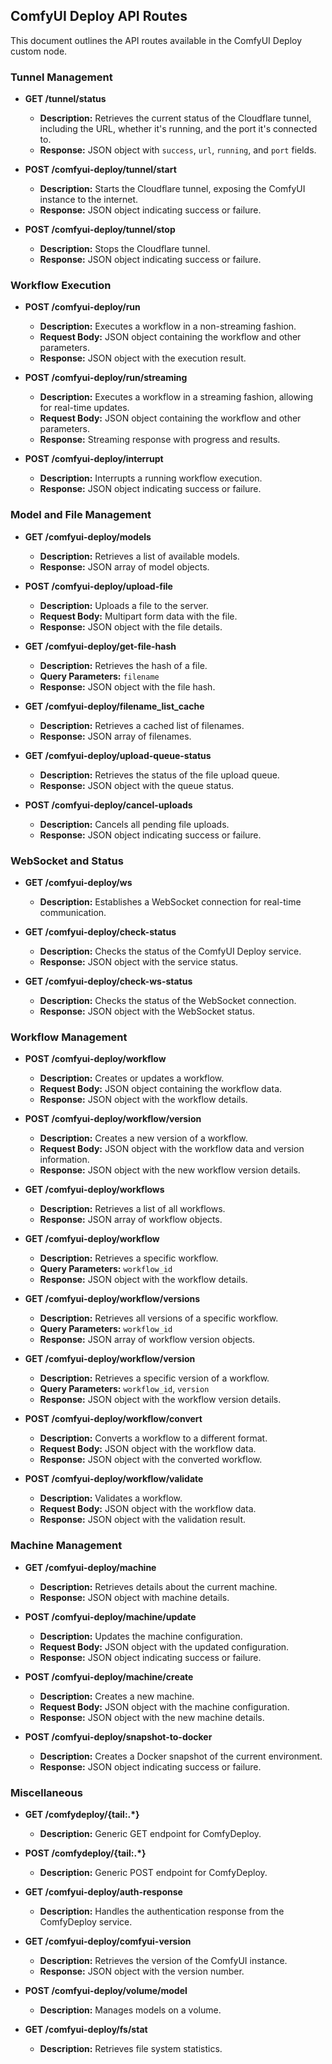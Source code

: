 ## ComfyUI Deploy API Routes

This document outlines the API routes available in the ComfyUI Deploy custom node.

### Tunnel Management

- **GET /tunnel/status**
  - **Description:** Retrieves the current status of the Cloudflare tunnel, including the URL, whether it's running, and the port it's connected to.
  - **Response:** JSON object with `success`, `url`, `running`, and `port` fields.

- **POST /comfyui-deploy/tunnel/start**
  - **Description:** Starts the Cloudflare tunnel, exposing the ComfyUI instance to the internet.
  - **Response:** JSON object indicating success or failure.

- **POST /comfyui-deploy/tunnel/stop**
  - **Description:** Stops the Cloudflare tunnel.
  - **Response:** JSON object indicating success or failure.

### Workflow Execution

- **POST /comfyui-deploy/run**
  - **Description:** Executes a workflow in a non-streaming fashion.
  - **Request Body:** JSON object containing the workflow and other parameters.
  - **Response:** JSON object with the execution result.

- **POST /comfyui-deploy/run/streaming**
  - **Description:** Executes a workflow in a streaming fashion, allowing for real-time updates.
  - **Request Body:** JSON object containing the workflow and other parameters.
  - **Response:** Streaming response with progress and results.

- **POST /comfyui-deploy/interrupt**
  - **Description:** Interrupts a running workflow execution.
  - **Response:** JSON object indicating success or failure.

### Model and File Management

- **GET /comfyui-deploy/models**
  - **Description:** Retrieves a list of available models.
  - **Response:** JSON array of model objects.

- **POST /comfyui-deploy/upload-file**
  - **Description:** Uploads a file to the server.
  - **Request Body:** Multipart form data with the file.
  - **Response:** JSON object with the file details.

- **GET /comfyui-deploy/get-file-hash**
  - **Description:** Retrieves the hash of a file.
  - **Query Parameters:** `filename`
  - **Response:** JSON object with the file hash.

- **GET /comfyui-deploy/filename_list_cache**
  - **Description:** Retrieves a cached list of filenames.
  - **Response:** JSON array of filenames.

- **GET /comfyui-deploy/upload-queue-status**
  - **Description:** Retrieves the status of the file upload queue.
  - **Response:** JSON object with the queue status.

- **POST /comfyui-deploy/cancel-uploads**
  - **Description:** Cancels all pending file uploads.
  - **Response:** JSON object indicating success or failure.

### WebSocket and Status

- **GET /comfyui-deploy/ws**
  - **Description:** Establishes a WebSocket connection for real-time communication.

- **GET /comfyui-deploy/check-status**
  - **Description:** Checks the status of the ComfyUI Deploy service.
  - **Response:** JSON object with the service status.

- **GET /comfyui-deploy/check-ws-status**
  - **Description:** Checks the status of the WebSocket connection.
  - **Response:** JSON object with the WebSocket status.

### Workflow Management

- **POST /comfyui-deploy/workflow**
  - **Description:** Creates or updates a workflow.
  - **Request Body:** JSON object containing the workflow data.
  - **Response:** JSON object with the workflow details.

- **POST /comfyui-deploy/workflow/version**
  - **Description:** Creates a new version of a workflow.
  - **Request Body:** JSON object with the workflow data and version information.
  - **Response:** JSON object with the new workflow version details.

- **GET /comfyui-deploy/workflows**
  - **Description:** Retrieves a list of all workflows.
  - **Response:** JSON array of workflow objects.

- **GET /comfyui-deploy/workflow**
  - **Description:** Retrieves a specific workflow.
  - **Query Parameters:** `workflow_id`
  - **Response:** JSON object with the workflow details.

- **GET /comfyui-deploy/workflow/versions**
  - **Description:** Retrieves all versions of a specific workflow.
  - **Query Parameters:** `workflow_id`
  - **Response:** JSON array of workflow version objects.

- **GET /comfyui-deploy/workflow/version**
  - **Description:** Retrieves a specific version of a workflow.
  - **Query Parameters:** `workflow_id`, `version`
  - **Response:** JSON object with the workflow version details.

- **POST /comfyui-deploy/workflow/convert**
  - **Description:** Converts a workflow to a different format.
  - **Request Body:** JSON object with the workflow data.
  - **Response:** JSON object with the converted workflow.

- **POST /comfyui-deploy/workflow/validate**
  - **Description:** Validates a workflow.
  - **Request Body:** JSON object with the workflow data.
  - **Response:** JSON object with the validation result.

### Machine Management

- **GET /comfyui-deploy/machine**
  - **Description:** Retrieves details about the current machine.
  - **Response:** JSON object with machine details.

- **POST /comfyui-deploy/machine/update**
  - **Description:** Updates the machine configuration.
  - **Request Body:** JSON object with the updated configuration.
  - **Response:** JSON object indicating success or failure.

- **POST /comfyui-deploy/machine/create**
  - **Description:** Creates a new machine.
  - **Request Body:** JSON object with the machine configuration.
  - **Response:** JSON object with the new machine details.

- **POST /comfyui-deploy/snapshot-to-docker**
  - **Description:** Creates a Docker snapshot of the current environment.
  - **Response:** JSON object indicating success or failure.

### Miscellaneous

- **GET /comfydeploy/{tail:.*}**
  - **Description:** Generic GET endpoint for ComfyDeploy.

- **POST /comfydeploy/{tail:.*}**
  - **Description:** Generic POST endpoint for ComfyDeploy.

- **GET /comfyui-deploy/auth-response**
  - **Description:** Handles the authentication response from the ComfyDeploy service.

- **GET /comfyui-deploy/comfyui-version**
  - **Description:** Retrieves the version of the ComfyUI instance.
  - **Response:** JSON object with the version number.

- **POST /comfyui-deploy/volume/model**
  - **Description:** Manages models on a volume.

- **GET /comfyui-deploy/fs/stat**
  - **Description:** Retrieves file system statistics.